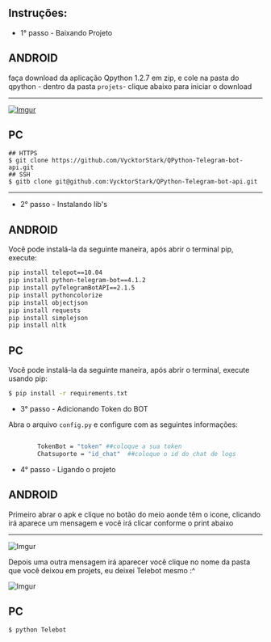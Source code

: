 ## Instruções:

* 1° passo - Baixando Projeto

## ANDROID
faça download da aplicação Qpython 1.2.7 em zip, e cole na pasta do qpython - dentro da pasta `projets`- clique abaixo para iniciar o download

 ------------
[![Imgur](http://i.imgur.com/OdyD3PT.jpg)](https://github.com/qpython-android/qpython/releases/download/1.2.6/qpython-app-release-1.2.6.apk)
## PC
```
## HTTPS
$ git clone https://github.com/VycktorStark/QPython-Telegram-bot-api.git
## SSH
$ gitb clone git@github.com:VycktorStark/QPython-Telegram-bot-api.git
```
 ------------


* 2° passo - Instalando lib's

## ANDROID
Você pode instalá-la da seguinte maneira, após abrir o terminal pip, execute:
```bash
pip install telepot==10.04
pip install python-telegram-bot==4.1.2
pip install pyTelegramBotAPI==2.1.5
pip install pythoncolorize
pip install objectjson
pip install requests
pip install simplejson
pip install nltk
```
## PC
Você pode instalá-la da seguinte maneira, após abrir o terminal, execute usando pip:
```bash
$ pip install -r requirements.txt
```


* 3° passo - Adicionando Token do BOT

Abra o arquivo `config.py` e configure com as seguintes informações:
```Bash

        TokenBot = "token" ##coloque a sua token
        Chatsuporte = "id_chat"  ##coloque o id do chat de logs
```

* 4° passo - Ligando o projeto

## ANDROID
Primeiro abrar o apk e clique no botão do meio aonde têm o icone, clicando irá aparece um mensagem e você irá clicar conforme o print abaixo

------------
![Imgur](http://i.imgur.com/uTvVELm.jpg)

Depois uma outra mensagem irá aparecer você clique no nome da pasta que você deixou em projets, eu deixei Telebot mesmo :^

![Imgur](http://i.imgur.com/NHM57Yv.jpg)

## PC
```$ python Telebot```

